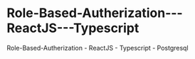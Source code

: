 # Role-Based-Autherization---ReactJS---Typescript
Role-Based-Autherization - ReactJS - Typescript - Postgresql
